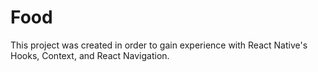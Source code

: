 # Food
This project was created in order to gain experience with React Native's Hooks, Context, and React Navigation.
